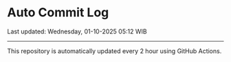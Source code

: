 # Auto Commit Log

Last updated: Wednesday, 01-10-2025 05:12 WIB

---

This repository is automatically updated every 2 hour using GitHub Actions.
